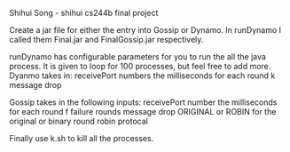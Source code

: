 Shihui Song - shihui
cs244b final project

Create a jar file for either the entry into Gossip or Dynamo. In runDynamo I called them Final.jar and FinalGossip.jar respectively.

runDynamo has configurable parameters for you to run the all the java process. It is given to loop for 100 processes, but feel free to add more.
Dyanmo takes in:
    receivePort numbers
    the milliseconds for each round
    k
    message drop
    
Gossip takes in the following inputs:
    receivePort number
    the milliseconds for each round
    f failure rounds
    message drop
    ORIGINAL or ROBIN for the original or binary round robin protocal

Finally use k.sh to kill all the processes.
